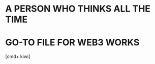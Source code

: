 # A PERSON WHO THINKS ALL THE TIME 
# GO-TO FILE FOR WEB3 WORKS 
<ROAM>
<telegram></telegram>
[cmd+ kiwi]
